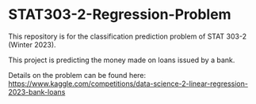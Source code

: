 # STAT303-2-Regression-Problem
This repository is for the classification prediction problem of STAT 303-2 (Winter 2023).  

This project is predicting the money made on loans issued by a bank.  

Details on the problem can be found here: https://www.kaggle.com/competitions/data-science-2-linear-regression-2023-bank-loans
